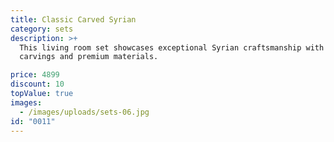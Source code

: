 ```yaml
---
title: Classic Carved Syrian
category: sets
description: >+
  This living room set showcases exceptional Syrian craftsmanship with detailed
  carvings and premium materials.

price: 4899
discount: 10
topValue: true
images:
  - /images/uploads/sets-06.jpg
id: "0011"
---
```

